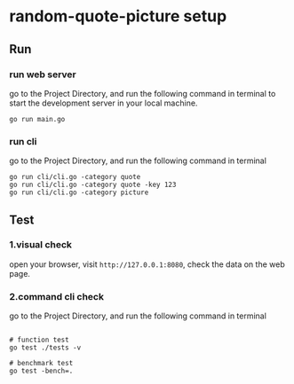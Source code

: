 # random-quote-picture setup

## Run

### run web server
go to the Project Directory, and run the following command in terminal to start the development server in your local machine.
``` 
go run main.go
```

### run cli
go to the Project Directory, and run the following command in terminal
```
go run cli/cli.go -category quote
go run cli/cli.go -category quote -key 123
go run cli/cli.go -category picture
```


## Test

### 1.visual check
open your browser, visit `http://127.0.0.1:8080`, check the data on the web page.  


### 2.command cli check  
go to the Project Directory, and run the following command in terminal  
```

# function test
go test ./tests -v

# benchmark test
go test -bench=.
```